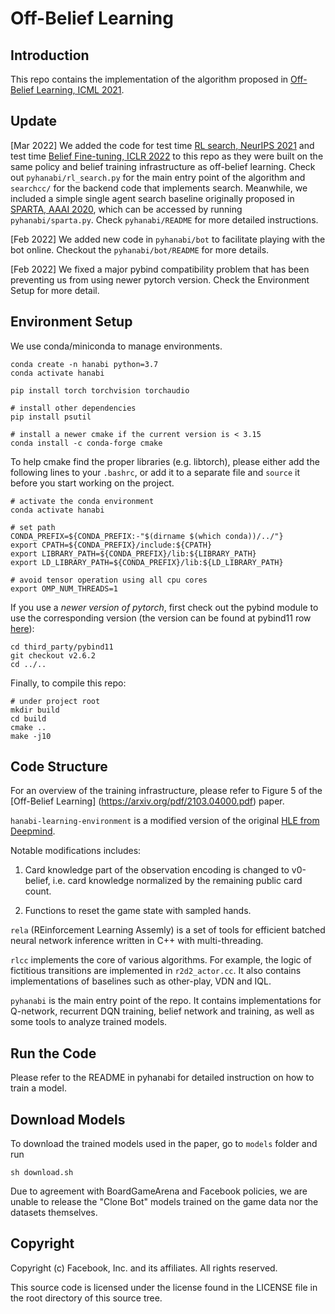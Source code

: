 # Off-Belief Learning

## Introduction

This repo contains the implementation of the algorithm proposed
in [Off-Belief Learning, ICML 2021](https://arxiv.org/pdf/2103.04000.pdf).

## Update
[Mar 2022] We added the code for test time [RL search,
NeurIPS 2021](https://arxiv.org/pdf/2109.15316.pdf) and test time
[Belief Fine-tuning,
ICLR 2022](https://openreview.net/pdf?id=ckZY7DGa7FQ) to this repo as
they were built on the same policy and belief training infrastructure
as off-belief learning. Check out `pyhanabi/rl_search.py` for the main
entry point of the algorithm and `searchcc/` for the backend code that
implements search. Meanwhile, we included a simple single agent search
baseline originally proposed in [SPARTA, AAAI
2020](https://arxiv.org/abs/1912.02318), which can be accessed by
running `pyhanabi/sparta.py`. Check `pyhanabi/README` for more detailed
instructions.

[Feb 2022] We added new code in `pyhanabi/bot` to facilitate playing with
the bot online. Checkout the `pyhanabi/bot/README` for more details.

[Feb 2022] We fixed a major pybind compatibility problem that has been
preventing us from using newer pytorch version. Check the Environment Setup
for more detail.

## Environment Setup
We use conda/miniconda to manage environments.

```shell
conda create -n hanabi python=3.7
conda activate hanabi

pip install torch torchvision torchaudio

# install other dependencies
pip install psutil

# install a newer cmake if the current version is < 3.15
conda install -c conda-forge cmake
```

To help cmake find the proper libraries (e.g. libtorch), please either
add the following lines to your `.bashrc`, or add it to a separate file
and `source` it before you start working on the project.

```shell
# activate the conda environment
conda activate hanabi

# set path
CONDA_PREFIX=${CONDA_PREFIX:-"$(dirname $(which conda))/../"}
export CPATH=${CONDA_PREFIX}/include:${CPATH}
export LIBRARY_PATH=${CONDA_PREFIX}/lib:${LIBRARY_PATH}
export LD_LIBRARY_PATH=${CONDA_PREFIX}/lib:${LD_LIBRARY_PATH}

# avoid tensor operation using all cpu cores
export OMP_NUM_THREADS=1
```

If you use a *newer version of pytorch*, first check
out the pybind module to use the corresponding version (the
version can be found at pybind11 row [here](https://github.com/pytorch/pytorch/tree/master/third_party)):
```
cd third_party/pybind11
git checkout v2.6.2
cd ../..
```

Finally, to compile this repo:

```shell
# under project root
mkdir build
cd build
cmake ..
make -j10
```

## Code Structure

For an overview of the training infrastructure, please refer to Figure 5 of the
[Off-Belief Learning] (https://arxiv.org/pdf/2103.04000.pdf) paper.

`hanabi-learning-environment` is a modified version of the original
[HLE from Deepmind](https://github.com/deepmind/hanabi-learning-environment).

Notable modifications includes:

1) Card knowledge part of the observation encoding is changed to
v0-belief, i.e.  card knowledge normalized by the remaining public
card count.

2) Functions to reset the game state with sampled hands.

`rela` (REinforcement Learning Assemly) is a set of tools for
efficient batched neural network inference written in C++ with
multi-threading.

`rlcc` implements the core of various algorithms. For example, the
logic of fictitious transitions are implemented in `r2d2_actor.cc`.
It also contains implementations of baselines such as other-play, VDN
and IQL.

`pyhanabi` is the main entry point of the repo. It contains implementations for
Q-network, recurrent DQN training, belief network and training, as well as some tools
to analyze trained models.

## Run the Code

Please refer to the README in pyhanabi for detailed instruction on how to train a model.

## Download Models

To download the trained models used in the paper, go to `models` folder and run

```shell
sh download.sh
```

Due to agreement with BoardGameArena and Facebook policies, we are
unable to release the "Clone Bot" models trained on the game data nor
the datasets themselves.

## Copyright
Copyright (c) Facebook, Inc. and its affiliates. All rights reserved.

This source code is licensed under the license found in the LICENSE
file in the root directory of this source tree.
